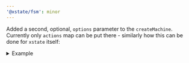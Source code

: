 ```yaml
---
'@xstate/fsm': minor
---
```


Added a second, optional, `options` parameter to the `createMachine`. Currently only `actions` map can be put there - similarly how this can be done for `xstate` itself:

<details>
<summary>Example</summary>

```js
const machine = createMachine({
  initial: 'idle'
  states: {
    idle: {
      on: {
        LOAD: {
          target: 'loading',
          actions: 'fetchData'
        }
      }
    },
    loading: {
      // ...
    }
  }
}, {
  actions: {
    fetchData: () => /* ... */
  }
})
```

</details>
